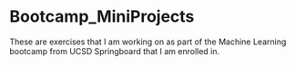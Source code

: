 # Bootcamp_MiniProjects
These are exercises that I am working on as part of the Machine Learning bootcamp from UCSD Springboard that I am enrolled in.
